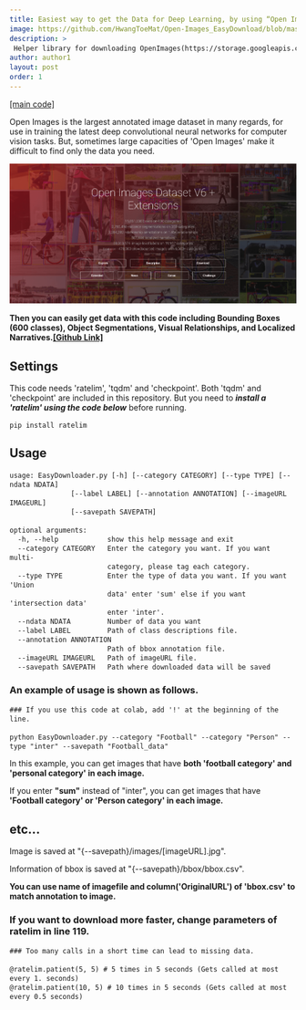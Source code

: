 ```yaml
---
title: Easiest way to get the Data for Deep Learning, by using “Open Images”
image: https://github.com/HwangToeMat/Open-Images_EasyDownload/blob/master/image1.png?raw=true
description: >
 Helper library for downloading OpenImages(https://storage.googleapis.com/openimages/web/index.html) categorically.
author: author1
layout: post
order: 1
---
```


<a href="https://github.com/HwangToeMat/Open-Images_EasyDownload">[main code]</a>

Open Images is the largest annotated image dataset in many regards, for use in training the latest deep convolutional neural networks for computer vision tasks. But, sometimes large capacities of 'Open Images' make it difficult to find only the data you need.

![OpenImages](https://github.com/HwangToeMat/Tensorflow-API-HTM/blob/master/0.Open-Images_EasyDownload/image1.png?raw=true)

**Then you can easily get data with this code including Bounding Boxes (600 classes), Object Segmentations, Visual Relationships, and Localized Narratives.<a href="https://github.com/HwangToeMat/Open-Images_EasyDownload">[Github Link]</a>**

## Settings
This code needs 'ratelim', 'tqdm' and 'checkpoint'. Both 'tqdm' and 'checkpoint' are included in this repository. But you need to ***install a 'ratelim' using the code below*** before running.
```
pip install ratelim
```

## Usage

```
usage: EasyDownloader.py [-h] [--category CATEGORY] [--type TYPE] [--ndata NDATA]
               [--label LABEL] [--annotation ANNOTATION] [--imageURL IMAGEURL]
               [--savepath SAVEPATH]
  
optional arguments:
  -h, --help            show this help message and exit
  --category CATEGORY   Enter the category you want. If you want multi-
                        category, please tag each category.
  --type TYPE           Enter the type of data you want. If you want 'Union
                        data' enter 'sum' else if you want 'intersection data'
                        enter 'inter'.
  --ndata NDATA         Number of data you want
  --label LABEL         Path of class descriptions file.
  --annotation ANNOTATION
                        Path of bbox annotation file.
  --imageURL IMAGEURL   Path of imageURL file.
  --savepath SAVEPATH   Path where downloaded data will be saved
```
### An example of usage is shown as follows.
```
### If you use this code at colab, add '!' at the beginning of the line.

python EasyDownloader.py --category "Football" --category "Person" --type "inter" --savepath "Football_data"
```
In this example, you can get images that have **both 'football category' and 'personal category' in each image.**

If you enter **"sum"** instead of "inter", you can get images that have **'Football category' or 'Person category' in each image.**

## etc...
Image is saved at "{--savepath}/images/[imageURL].jpg".

Information of bbox is saved at "{--savepath}/bbox/bbox.csv".

**You can use name of imagefile and column('OriginalURL') of 'bbox.csv' to match annotation to image.**

### If you want to download more faster, change parameters of ratelim in line 119.
```
### Too many calls in a short time can lead to missing data.

@ratelim.patient(5, 5) # 5 times in 5 seconds (Gets called at most every 1. seconds)
@ratelim.patient(10, 5) # 10 times in 5 seconds (Gets called at most every 0.5 seconds)
```

